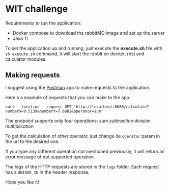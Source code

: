 # WIT challenge

Requirements to run the application:
- Docker compose to download the rabbitMQ image and set up the server
- Java 11

To set the application up and running, just execute the **execute.sh** file with
`sh execute.sh` command, it will start the rabbit on docker, rest and calculator modules.

## Making requests

I suggest using the [Postman](https://www.postman.com/downloads/) app to make requests to the application.

Here's a example of requests that you can make to the app:

`curl --location --request GET 'http://localhost:8080/calculate?numberX=9.5139&numberY=7.6882&operator=sum'`

The endpoint supports only four operations:
*sum*
*subtraction*
*division*
*multiplication*

To get the calculation of other operator, just change de `operator` param in the url to the desired one.

If you type any different operation not mentioned previously, it will return an error message of not supported operation.

The logs of the HTTP requests are stored in the `logs` folder. Each request has a `UNIQUE_ID` in the header response.

Hope you like it!

